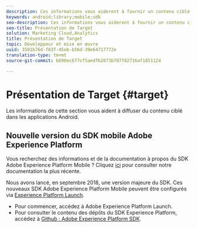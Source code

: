 ```yaml
---
description: Ces informations vous aideront à fournir un contenu ciblé dans les applications Android.
keywords: android;library;mobile;sdk
seo-description: Ces informations vous aideront à fournir un contenu ciblé dans les applications Android.
seo-title: Présentation de Target
solution: Marketing Cloud,Analytics
title: Présentation de Target
topic: Développeur et mise en œuvre
uuid: 3501b76d-f83f-45eb-b56d-39e64717772e
translation-type: tm+mt
source-git-commit: b690ec677cf5aedfb2673b707f82716af1851124

---
```



# Présentation de Target {#target}

Les informations de cette section vous aident à diffuser du contenu ciblé dans les applications Android.

## Nouvelle version du SDK mobile Adobe Experience Platform

Vous recherchez des informations et de la documentation à propos du SDK Adobe Experience Platform Mobile ? Cliquez [ici](https://aep-sdks.gitbook.io/docs/) pour consulter notre documentation la plus récente.

Nous avons lancé, en septembre 2018, une version majeure du SDK. Ces nouveaux SDK Adobe Experience Platform Mobile peuvent être configurés via [Experience Platform Launch](https://www.adobe.com/experience-platform/launch.html).

* Pour commencer, accédez à Adobe Experience Platform Launch.
* Pour consulter le contenu des dépôts du SDK Experience Platform, accédez à [Github : Adobe Experience Platform SDK](https://github.com/Adobe-Marketing-Cloud/acp-sdks).
